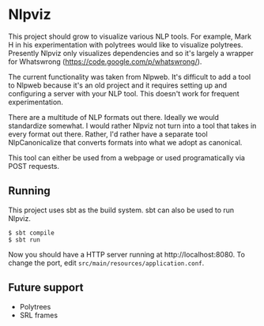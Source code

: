 # Nlpviz

This project should grow to visualize various NLP tools.  For example,
Mark H in his experimentation with polytrees would like to visualize
polytrees.  Presently Nlpviz only visualizes dependencies and so it's
largely a wrapper for Whatswrong (https://code.google.com/p/whatswrong/).

The current functionality was taken from Nlpweb.  It's difficult to add
a tool to Nlpweb because it's an old project and it requires setting up
and configuring a server with your NLP tool.  This doesn't work for
frequent experimentation.

There are a multitude of NLP formats out there.  Ideally we would
standardize somewhat.  I would rather Nlpviz not turn into a tool
that takes in every format out there.  Rather, I'd rather have a
separate tool NlpCanonicalize that converts formats into what we
adopt as canonical.

This tool can either be used from a webpage or used programatically
via POST requests.

## Running

This project uses sbt as the build system.  sbt can also be used to run
Nlpviz.

    $ sbt compile
    $ sbt run

Now you should have a HTTP server running at http://localhost:8080.  To
change the port, edit `src/main/resources/application.conf`.

## Future support

* Polytrees
* SRL frames
